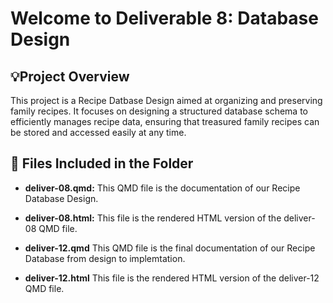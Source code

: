 # Welcome to Deliverable 8: Database Design

## 💡Project Overview

This project is a Recipe Datbase Design aimed at organizing and preserving family recipes. It focuses on designing a structured database schema to efficiently manages recipe data, ensuring that treasured family recipes can be stored and accessed easily at any time.

## 📁 Files Included in the Folder

-   **deliver-08.qmd:** This QMD file is the documentation of our Recipe Database Design.

-   **deliver-08.html:** This file is the rendered HTML version of the deliver-08 QMD file.

-   **deliver-12.qmd** This QMD file is the final documentation of our Recipe Database from design to implemtation.

-   **deliver-12.html** This file is the rendered HTML version of the deliver-12 QMD file.